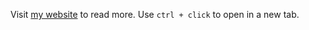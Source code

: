 Visit [my website](https://pdhawanjewar07.github.io/) to read more. Use <code>ctrl + click</code> to open in a new tab.
